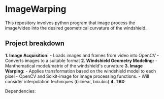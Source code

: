 # ImageWarping
This repository involves python program that image process the image/video into the desired geometrical curvature of the windshield. 

## Project breakdown
**1. Image Acquisition:**
    - Loads images and frames from video into OpenCV
    - Converts images to a suitable format
**2. Windshield Geometry Modeling:**
    - Manthematical model/matrix of the windshield's curvature
**3. Image Warping:**
    - Applies transformation based on the windshield model to each pixel
    - OpenCV and Scikit-image for image processing functions.
    - Will consider interpolation techniques (bilinear, bicubic)
**4. TBD**

Dependencies:
